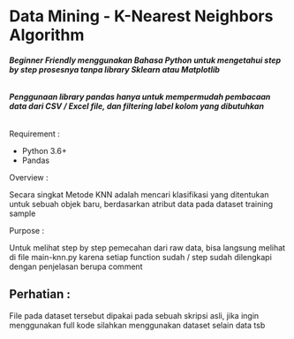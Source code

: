 # Data Mining - K-Nearest Neighbors Algorithm

###### **Beginner Friendly menggunakan Bahasa Python untuk mengetahui step by step prosesnya tanpa library Sklearn atau Matplotlib**
###### **Penggunaan library pandas hanya untuk mempermudah pembacaan data dari CSV / Excel file, dan filtering label kolom yang dibutuhkan**

Requirement :
- Python 3.6+
- Pandas

Overview :

Secara singkat Metode KNN adalah mencari klasifikasi yang ditentukan untuk sebuah objek baru, berdasarkan atribut data pada dataset training sample

Purpose :

Untuk melihat step by step pemecahan dari raw data, bisa langsung melihat di file main-knn.py karena setiap function sudah / step sudah dilengkapi dengan penjelasan berupa comment

## Perhatian :

File pada dataset tersebut dipakai pada sebuah skripsi asli, jika ingin menggunakan full kode silahkan menggunakan dataset selain data tsb
